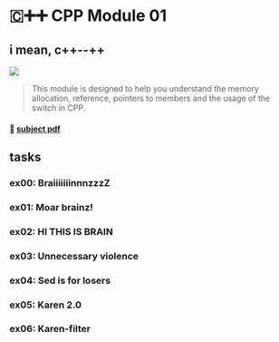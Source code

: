 # 🇨➕➕ CPP Module 01
## i mean, c++--++

![](https://badge42.herokuapp.com/api/project/youkim/CPP%20Module%2001)

> This module is designed to help you understand the memory allocation, reference, pointers to members and the usage of the switch in CPP.
#### 📄 [subject pdf](https://cdn.intra.42.fr/pdf/pdf/35942/en.subject.pdf)

## tasks

### ex00: BraiiiiiiinnnzzzZ

### ex01: Moar brainz!

### ex02: HI THIS IS BRAIN

### ex03: Unnecessary violence

### ex04: Sed is for losers

### ex05: Karen 2.0

### ex06: Karen-filter

